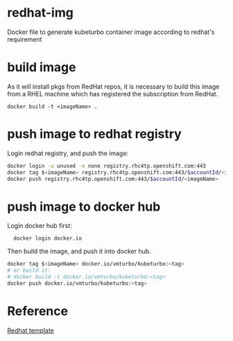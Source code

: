 # redhat-img
Docker file to generate kubeturbo container image according to redhat's requirement

# build image
As it will install pkgs from RedHat repos, it is necessary to build this image from a RHEL machine which has registered the subscription from RedHat.

```console
docker build -t <imageName> .
```

# push image to redhat registry
Login redhat registry, and push the image:

```bash
docker login -u unused -e none registry.rhc4tp.openshift.com:443
docker tag $<imageName> registry.rhc4tp.openshift.com:443/$accountId/<imageName>
docker push registry.rhc4tp.openshift.com:443/$accountId/<imageName>
```

# push image to docker hub

Login docker hub first:
```console
  docker login docker.io
```

Then build the image, and push it into docker hub.
```bash
docker tag $<imageName> docker.io/vmturbo/kubeturbo:<tag>
# or build it:
# docker build -t docker.io/vmturbo/kubeturbo:<tag>
docker push docker.io/vmturbo/kubeturbo:<tag>
```


# Reference
[Redhat template](https://github.com/RHsyseng/container-rhel-examples/blob/master/starter/Dockerfile)
